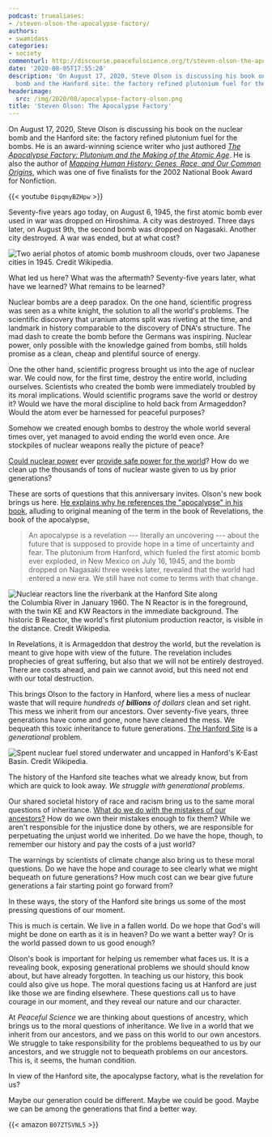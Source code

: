 ```yaml
---
podcast: truealiases:
- /steven-olson-the-apocalypse-factory/
authors:
- swamidass
categories:
- society
commenturl: http://discourse.peacefulscience.org/t/steven-olson-the-apocalypse-factory/11345
date: '2020-08-05T17:55:20'
description: 'On August 17, 2020, Steve Olson is discussing his book on the nuclear
  bomb and the Hanford site: the factory refined plutonium fuel for the bombs.'
headerimage:
  src: /img/2020/08/apocalypse-factory-olson.png
title: 'Steven Olson: The Apocalypse Factory'
---
```


On August 17, 2020, Steve Olson is discussing his book on the nuclear bomb and the Hanford site: the factory refined plutonium fuel for the bombs. He is an award-winning science writer who just authored *[The Apocalypse Factory: Plutonium and the Making of the Atomic Age](https://www.amazon.com/gp/product/B07ZTSVNL5/)*. He is also the author of *[Mapping Human History: Genes, Race, and Our Common Origins](https://amzn.to/3gr8a0m)*, which was one of five finalists for the 2002 National Book Award for Nonfiction.

{{< youtube `0ipqmyBZHpw` >}}

Seventy-five years ago today, on August 6, 1945, the first atomic bomb ever used in war was dropped on Hiroshima. A city was destroyed. Three days later, on August 9th, the second bomb was dropped on Nagasaki. Another city destroyed. A war was ended, but at what cost?

![Two aerial photos of atomic bomb mushroom clouds, over two Japanese cities in 1945. [Credit Wikipedia](https://en.wikipedia.org/wiki/Atomic_bombings_of_Hiroshima_and_Nagasaki#/media/File:Atomic_bombing_of_Japan.jpg).](/img/2020/08/2880px-Atomic_bombing_of_Japan.jpg)

What led us here? What was the aftermath? Seventy-five years later, what have we learned? What remains to be learned?

Nuclear bombs are a deep paradox. On the one hand, scientific progress was seen as a white knight, the solution to all the world's problems. The scientific discovery that uranium atoms split was riveting at the time, and landmark in history comparable to the discovery of DNA's structure. The mad dash to create the bomb before the Germans was inspiring. Nuclear power, only possible with the knowledge gained from bombs, still holds promise as a clean, cheap and plentiful source of energy.

One the other hand, scientific progress brought us into the age of nuclear war. We could now, for the first time, destroy the entire world, including ourselves. Scientists who created the bomb were immediately troubled by its moral implications. Would scientific programs save the world or destroy it? Would we have the moral discipline to hold back from Armageddon? Would the atom ever be harnessed for peaceful purposes?

Somehow we created enough bombs to destroy the whole world several times over, yet managed to avoid ending the world even once. Are stockpiles of nuclear weapons really the picture of peace?

[Could nuclear power](https://discourse.peacefulscience.org/t/retro-nuclear-power-goes-green/4816?u=swamidass) ever [provide safe power for the world](https://discourse.peacefulscience.org/t/why-arent-we-building-a-traveling-wave-reactor-in-the-u-s/8589?u=swamidass)? How do we clean up the thousands of tons of nuclear waste given to us by prior generations?

These are sorts of questions that this anniversary invites. Olson's new book brings us here. [He explains why he references the "apocalypse" in his book](https://www.tri-cityherald.com/opinion/opn-columns-blogs/article244696607.html), alluding to original meaning of the term in the book of Revelations, the book of the apocalypse,

> An apocalypse is a revelation --- literally an uncovering --- about the future that is supposed to provide hope in a time of uncertainty and fear. The plutonium from Hanford, which fueled the first atomic bomb ever exploded, in New Mexico on July 16, 1945, and the bomb dropped on Nagasaki three weeks later, revealed that the world had entered a new era. We still have not come to terms with that change.

![Nuclear reactors line the riverbank at the Hanford Site along the [Columbia River](https://en.wikipedia.org/wiki/Columbia_River) in January 1960. The [N Reactor](https://en.wikipedia.org/wiki/N_Reactor) is in the foreground, with the twin KE and KW Reactors in the immediate background. The historic [B Reactor](https://en.wikipedia.org/wiki/B_Reactor), the world's first [plutonium](https://en.wikipedia.org/wiki/Plutonium) production reactor, is visible in the distance. [Credit Wikipedia](https://en.wikipedia.org/wiki/Hanford_Site#/media/File:Hanford_N_Reactor_adjusted.jpg).](/img/2020/08/2560px-Hanford_N_Reactor_adjusted.jpg)

In Revelations, it is Armageddon that destroy the world, but the revelation is meant to give hope with view of the future. The revelation includes prophecies of great suffering, but also that we will not be entirely destroyed. There are costs ahead, and pain we cannot avoid, but this need not end with our total destruction.

This brings Olson to the factory in Hanford, where lies a mess of nuclear waste that will require *hundreds of **billions** of dollars* clean and set right. This mess we inherit from our ancestors. Over seventy-five years, three generations have come and gone, none have cleaned the mess. We bequeath this toxic inheritance to future generations. [The Hanford Site](https://en.wikipedia.org/wiki/Hanford_Site) is a *generational* problem.

![[Spent nuclear fuel](https://en.wikipedia.org/wiki/Spent_nuclear_fuel) stored underwater and uncapped in Hanford's K-East Basin. [Credit Wikipedia](https://en.wikipedia.org/wiki/Hanford_Site#/media/File:Spent_nuclear_fuel_hanford.jpg).](/img/2020/08/Spent_nuclear_fuel_hanford.jpg)

The history of the Hanford site teaches what we already know, but from which are quick to look away. *We struggle with generational problems.*

Our shared societal history of race and racism bring us to the same moral questions of inheritance. [What do we do with the mistakes of our ancestors?](https://peacefulscience.org/definition-race/) How do we own their mistakes enough to fix them? While we aren't responsible for the injustice done by others, we are responsible for perpetuating the unjust world we inherited. Do we have the hope, though, to remember our history and pay the costs of a just world?

The warnings by scientists of climate change also bring us to these moral questions. Do we have the hope and courage to see clearly what we might bequeath on future generations? How much cost can we bear give future generations a fair starting point go forward from?

In these ways, the story of the Hanford site brings us some of the most pressing questions of our moment.

This is much is certain. We live in a fallen world. Do we hope that God's will might be done on earth as it is in heaven? Do we want a better way? Or is the world passed down to us good enough?

Olson's book is important for helping us remember what faces us. It is a revealing book, exposing generational problems we should should know about, but have already forgotten. In teaching us our history, this book could also give us hope. The moral questions facing us at Hanford are just like those we are finding elsewhere. These questions call us to have courage in our moment, and they reveal our nature and our character.

At *Peaceful Science* we are thinking about questions of ancestry, which brings us to the moral questions of inheritance. We live in a world that we inherit from our ancestors, and we pass on this world to our own ancestors. We struggle to take responsibility for the problems bequeathed to us by our ancestors, and we struggle not to bequeath problems on our ancestors. This is, it seems, the human condition.

In view of the Hanford site, the apocalypse factory, what is the revelation for us?

Maybe our generation could be different. Maybe we could be good. Maybe we can be among the generations that find a better way.

{{< amazon `B07ZTSVNL5` >}}
